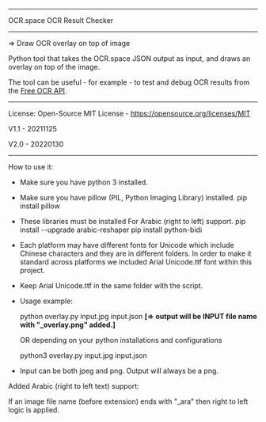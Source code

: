 **************************************
OCR.space OCR Result Checker
**************************************

=> Draw OCR overlay on top of image

Python tool that takes the OCR.space JSON output as input, and draws an overlay on top of the image. 

The tool can be useful - for example - to test and debug OCR results from the 
[Free OCR API](https://ocr.space/OCRAPI).

---------------------
License: Open-Source MIT License  - https://opensource.org/licenses/MIT

V1.1  - 20211125

V2.0  - 20220130

---------------------


How to use it:

- Make sure you have python 3 installed.

- Make sure you have pillow (PIL, Python Imaging Library) installed.
  pip install pillow

- These libraries must be installed For Arabic (right to left) support.
  pip install --upgrade arabic-reshaper
  pip install python-bidi

- Each platform may have different fonts for Unicode which include Chinese characters and they are in different folders. 
  In order to make it standard across platforms we included Arial Unicode.ttf font within this project.

- Keep Arial Unicode.ttf in the same folder with the script.

- Usage example:

  python overlay.py input.jpg input.json **[=> output will be INPUT file name with "_overlay.png" added.]**
  
  OR depending on your python installations and configurations
  
  python3 overlay.py input.jpg input.json

- Input can be both jpeg and png. Output will always be a png.



Added Arabic (right to left text) support:

If an image file name (before extension) ends with "_ara" then right to left logic is applied.
